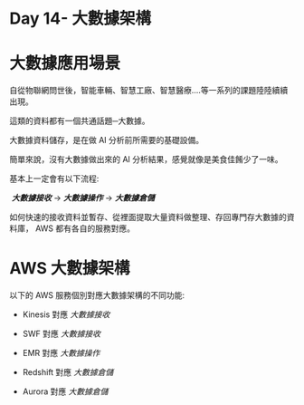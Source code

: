 # Day 14- 大數據架構







# 大數據應用場景

自從物聯網問世後，智能車輛、智慧工廠、智慧醫療....等一系列的課題陸陸續續出現。

這類的資料都有一個共通話題─大數據。

大數據資料儲存，是在做 AI 分析前所需要的基礎設備。

簡單來說，沒有大數據做出來的 AI 分析結果，感覺就像是美食佳餚少了一味。

基本上一定會有以下流程:

​	***大數據接收*** → ***大數據操作*** → ***大數據倉儲***



如何快速的接收資料並暫存、從裡面提取大量資料做整理、存回專門存大數據的資料庫， AWS 都有各自的服務對應。



# AWS 大數據架構

以下的 AWS 服務個別對應大數據架構的不同功能:

- Kinesis 對應 *大數據接收*

- SWF 對應 *大數據接收*

- EMR  對應 *大數據操作* 

- Redshift 對應 *大數據倉儲*

- Aurora 對應 *大數據倉儲*

  
